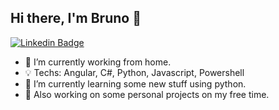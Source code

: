 
## Hi there, I'm Bruno :ghost:


[![Linkedin Badge](https://img.shields.io/badge/LinkedIn-0077B5?style=flat-square&logo=linkedin&logoColor=white)](https://www.linkedin.com/in/anhaiabruno/)


- 🔭 I’m currently working from home.
- :bulb: Techs: Angular, C#, Python, Javascript, Powershell
- 🌱 I’m currently learning some new stuff using python.
- :book: Also working on some personal projects on my free time.
